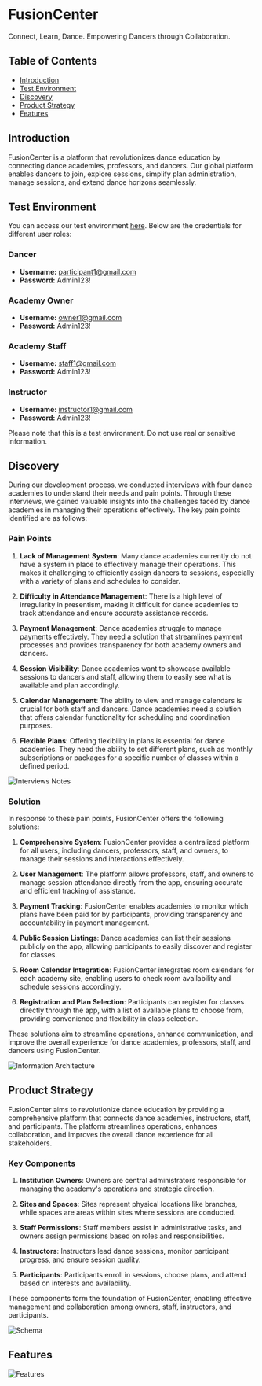 # FusionCenter

Connect, Learn, Dance. Empowering Dancers through Collaboration.

## Table of Contents

- [Introduction](#introduction)
- [Test Environment](#test-environment)
- [Discovery](#discovery)
- [Product Strategy](#product-strategy)
- [Features](#features)

## Introduction

FusionCenter is a platform that revolutionizes dance education by connecting dance academies, professors, and dancers. Our global platform enables dancers to join, explore sessions, simplify plan administration, manage sessions, and extend dance horizons seamlessly.

## Test Environment

You can access our test environment [here](https://fusioncenter.pythonanywhere.com/). Below are the credentials for different user roles:

### Dancer

- **Username:** participant1@gmail.com
- **Password:** Admin123!

### Academy Owner

- **Username:** owner1@gmail.com
- **Password:** Admin123!

### Academy Staff

- **Username:** staff1@gmail.com
- **Password:** Admin123!

### Instructor

- **Username:** instructor1@gmail.com
- **Password:** Admin123!

Please note that this is a test environment. Do not use real or sensitive information.

## Discovery

During our development process, we conducted interviews with four dance academies to understand their needs and pain points. Through these interviews, we gained valuable insights into the challenges faced by dance academies in managing their operations effectively. The key pain points identified are as follows:

### Pain Points

1. **Lack of Management System**: Many dance academies currently do not have a system in place to effectively manage their operations. This makes it challenging to efficiently assign dancers to sessions, especially with a variety of plans and schedules to consider.

2. **Difficulty in Attendance Management**: There is a high level of irregularity in presentism, making it difficult for dance academies to track attendance and ensure accurate assistance records.

3. **Payment Management**: Dance academies struggle to manage payments effectively. They need a solution that streamlines payment processes and provides transparency for both academy owners and dancers.

4. **Session Visibility**: Dance academies want to showcase available sessions to dancers and staff, allowing them to easily see what is available and plan accordingly.

5. **Calendar Management**: The ability to view and manage calendars is crucial for both staff and dancers. Dance academies need a solution that offers calendar functionality for scheduling and coordination purposes.

6. **Flexible Plans**: Offering flexibility in plans is essential for dance academies. They need the ability to set different plans, such as monthly subscriptions or packages for a specific number of classes within a defined period.

![Interviews Notes](/_readme_images/interviews.png "Note: obtained from Miro")

### Solution

In response to these pain points, FusionCenter offers the following solutions:

1. **Comprehensive System**: FusionCenter provides a centralized platform for all users, including dancers, professors, staff, and owners, to manage their sessions and interactions effectively.

2. **User Management**: The platform allows professors, staff, and owners to manage session attendance directly from the app, ensuring accurate and efficient tracking of assistance.

3. **Payment Tracking**: FusionCenter enables academies to monitor which plans have been paid for by participants, providing transparency and accountability in payment management.

4. **Public Session Listings**: Dance academies can list their sessions publicly on the app, allowing participants to easily discover and register for classes.

5. **Room Calendar Integration**: FusionCenter integrates room calendars for each academy site, enabling users to check room availability and schedule sessions accordingly.

6. **Registration and Plan Selection**: Participants can register for classes directly through the app, with a list of available plans to choose from, providing convenience and flexibility in class selection.

These solutions aim to streamline operations, enhance communication, and improve the overall experience for dance academies, professors, staff, and dancers using FusionCenter.

![Information Architecture](/_readme_images/information_architecture.png "Note: obtained from Miro")

## Product Strategy

FusionCenter aims to revolutionize dance education by providing a comprehensive platform that connects dance academies, instructors, staff, and participants. The platform streamlines operations, enhances collaboration, and improves the overall dance experience for all stakeholders.

### Key Components

1. **Institution Owners**: Owners are central administrators responsible for managing the academy's operations and strategic direction.

2. **Sites and Spaces**: Sites represent physical locations like branches, while spaces are areas within sites where sessions are conducted.

3. **Staff Permissions**: Staff members assist in administrative tasks, and owners assign permissions based on roles and responsibilities.

4. **Instructors**: Instructors lead dance sessions, monitor participant progress, and ensure session quality.

5. **Participants**: Participants enroll in sessions, choose plans, and attend based on interests and availability.

These components form the foundation of FusionCenter, enabling effective management and collaboration among owners, staff, instructors, and participants.

![Schema](/_readme_images/product_schema.png "Note: obtained from Miro")

## Features

![Features](/_readme_images/features.png "Note: obtained from Miro")
